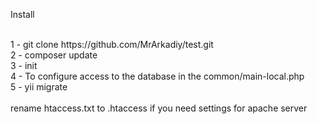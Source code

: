 <p>Install</p><br>
1 - git clone https://github.com/MrArkadiy/test.git<br>
2 - composer update<br>
3 - init<br>
4 - To configure access to the database in the common/main-local.php<br>
5 - yii migrate
<br><br>
rename htaccess.txt to .htaccess if you need settings for apache server
